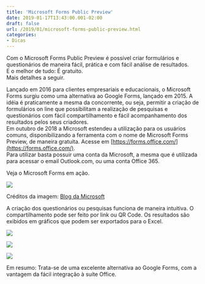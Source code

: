 ```yaml
---
title: 'Microsoft Forms Public Preview'
date: 2019-01-17T13:43:00.001-02:00
draft: false
url: /2019/01/microsoft-forms-public-preview.html
categories: 
- Dicas
---
```


Com o Microsoft Forms Public Preview é possível criar formulários e questionários de maneira fácil, prática e com fácil análise de resultados.  
E o melhor de tudo: É gratuito.  
Mais detalhes a seguir.


Lançado em 2016 para clientes empresariais e educacionais, o Microsoft Forms surgiu como uma alternativa ao Google Forms, lançado em 2015. A idéia é praticamente a mesma da concorrente, ou seja, permitir a criação de formulários on line que possibilitam a realização de pesquisas e questionários com fácil compartilhamento e fácil acompanhamento dos resultados pelos seus criadores.  
Em outubro de 2018 a Microsoft estendeu a utilização para os usuários comuns, disponibilizando a ferramenta com o nome de Microsoft Forms Preview, de maneira gratuita. Acesse em [https://forms.office.com/](https://forms.office.com/).  
Para utilizar basta possuir uma conta da Microsoft, a mesma que é utilizada para acessar o email Outlook.com, ou uma conta Office 365.

  

Veja o Microsoft Forms em ação.  

[![](https://1.bp.blogspot.com/-vBecG4L4In8/XEC2-eoXuuI/AAAAAAAAKIA/bQX56Pgdh5kFW486LDu316vdTr6ik0oUQCLcBGAs/s640/Forms.gif?v=1.0&px=999)](https://1.bp.blogspot.com/-vBecG4L4In8/XEC2-eoXuuI/AAAAAAAAKIA/bQX56Pgdh5kFW486LDu316vdTr6ik0oUQCLcBGAs/s1600/Forms.gif?v=1.0&px=999)

Créditos da imagem: [Blog da Microsoft](https://techcommunity.microsoft.com/t5/Microsoft-Forms-Blog/Microsoft-Forms-Public-Preview-is-now-available-for-consumer/ba-p/256580)  
  
A criação dos questionários ou pesquisas funciona de maneira intuitiva. O compartilhamento pode ser feito por link ou QR Code. Os resultados são exibidos em gráficos que podem ser exportados para o Excel.

  

[![](https://1.bp.blogspot.com/-tD8jyluHD8E/XDdQWSfl_-I/AAAAAAAAKEg/3SMNe0JSYX8Hei6GfgxinGiJiw5pbisNgCLcBGAs/s640/Captura%2Bde%2Btela%2Bde%2B2019-01-10%2B00-34-28.png)](https://1.bp.blogspot.com/-tD8jyluHD8E/XDdQWSfl_-I/AAAAAAAAKEg/3SMNe0JSYX8Hei6GfgxinGiJiw5pbisNgCLcBGAs/s1600/Captura%2Bde%2Btela%2Bde%2B2019-01-10%2B00-34-28.png)

  

[![](https://2.bp.blogspot.com/-ysTkeBTKKaM/XDdQWVxZ2JI/AAAAAAAAKEc/krXQk0EB-UIWPElw0NkqH_Qh3lSN4oTWQCLcBGAs/s640/Captura%2Bde%2Btela%2Bde%2B2019-01-10%2B00-34-41.png)](https://2.bp.blogspot.com/-ysTkeBTKKaM/XDdQWVxZ2JI/AAAAAAAAKEc/krXQk0EB-UIWPElw0NkqH_Qh3lSN4oTWQCLcBGAs/s1600/Captura%2Bde%2Btela%2Bde%2B2019-01-10%2B00-34-41.png)

  

[![](https://4.bp.blogspot.com/-b2RgIfX5RCY/XDdQWaEQ1ZI/AAAAAAAAKEk/RrLWenvbPlIgwcvpmwU-tkPbw2ioAiN9gCLcBGAs/s640/Captura%2Bde%2Btela%2Bde%2B2019-01-10%2B00-35-33.png)](https://4.bp.blogspot.com/-b2RgIfX5RCY/XDdQWaEQ1ZI/AAAAAAAAKEk/RrLWenvbPlIgwcvpmwU-tkPbw2ioAiN9gCLcBGAs/s1600/Captura%2Bde%2Btela%2Bde%2B2019-01-10%2B00-35-33.png)  
  
  

Em resumo: Trata-se de uma excelente alternativa ao Google Forms, com a vantagem da fácil integração à suíte Office.
